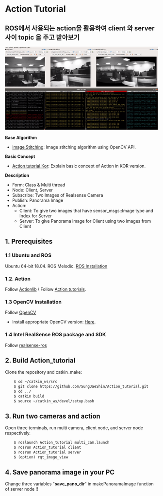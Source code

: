 # Action Tutorial
## ROS에서 사용되는 action을 활용하여 client 와 server 사이 topic 을 주고 받아보기  

![](./Action.png)

**Base Algorithm**
- [Image Stitching](https://github.com/SungJaeShin/Stitching_Image.git): Image stitching algorithm using OpenCV API.

**Basic Concept**
- [Action tutorial Kor](https://heathered-freon-621.notion.site/Action-Tutorial-Basic-concept-of-Action-53e29725788e4bff871bb4e6452f2b52): Explain basic concept of Action in KOR version.

**Description**
- Form: Class & Multi thread 
- Node: Client, Server
- Subscribe: Two Images of Realsense Camera 
- Publish: Panorama Image
- Action: 
    - Client: To give two images that have sensor_msgs::Image type and Index for Server
    - Server: To give Panorama image for Client using two images from Client

## 1. Prerequisites
### 1.1 **Ubuntu** and **ROS**
Ubuntu 64-bit 18.04.
ROS Melodic. [ROS Installation](http://wiki.ros.org/ROS/Installation)

### 1.2. **Action**
Follow [Actionlib](http://wiki.ros.org/actionlib#CA-01a90787f036b7f609402261d9a26d106ea379bb_1) \\
Follow [Action tutorials](http://wiki.ros.org/actionlib_tutorials/Tutorials).


### 1.3 **OpenCV Installation**
Follow [OpenCV](https://docs.opencv.org/4.x/d2/de6/tutorial_py_setup_in_ubuntu.html)
- Install appropriate OpenCV version: [Here](https://heathered-freon-621.notion.site/Opencv-How-to-install-appropriate-OpenCV-version-86275642fc924df5b1c258f077a94387).

### 1.4 **Intel RealSense ROS package and SDK**
Follow [realsense-ros](https://github.com/IntelRealSense/realsense-ros)

## 2. Build Action_tutorial
Clone the repository and catkin_make:
```
    $ cd ~/catkin_ws/src
    $ git clone https://github.com/SungJaeShin/Action_tutorial.git
    $ cd ../
    $ catkin build
    $ source ~/catkin_ws/devel/setup.bash    
```

## 3. Run two cameras and action
Open three terminals, run multi camera, client node, and server node respectively.
```
    $ roslaunch Action_tutorial multi_cam.launch
    $ rosrun Action_tutorial client 
    $ rosrun Action_tutorial server 
    $ (option) rqt_image_view 
```

## 4. Save panorama image in your PC
Change three variables "**save_pano_dir**" in makePanoramaImage function of server node !!
